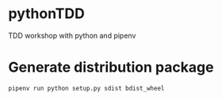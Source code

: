 # pythonTDD
TDD workshop with python and pipenv

# Generate distribution package
``` 
pipenv run python setup.py sdist bdist_wheel 
```